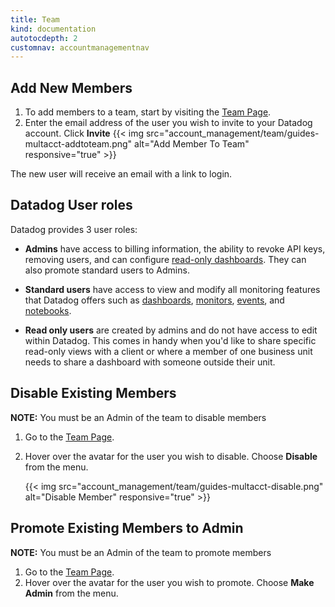 ```yaml
---
title: Team
kind: documentation
autotocdepth: 2
customnav: accountmanagementnav
---
```


## Add New Members

1. To add members to a team, start by visiting the [Team Page][1].
2. Enter the email address of the user you wish to invite to your Datadog account. Click **Invite**
  {{< img src="account_management/team/guides-multacct-addtoteam.png" alt="Add Member To Team" responsive="true" >}}

The new user will receive an email with a link to login.

## Datadog User roles

Datadog provides 3 user roles:

* **Admins** have access to billing information, the ability to revoke API keys, removing users, and can configure [read-only dashboards](/graphing/dashboards/). They can also promote standard users to Admins.

* **Standard users** have access to view and modify all monitoring features that Datadog offers such as [dashboards](/graphing/dashboards/), [monitors](/monitors/), [events](/graphing/event_stream), and [notebooks](/graphing/notebooks).

* **Read only users** are created by admins and do not have access to edit within Datadog. This comes in handy when you'd like to share specific read-only views with a client or where a member of one business unit needs to share a dashboard with someone outside their unit.

## Disable Existing Members

**NOTE:** You must be an Admin of the team to disable members

1. Go to the [Team Page][1].
2. Hover over the avatar for the user you wish to disable. Choose **Disable** from the menu.

    {{< img src="account_management/team/guides-multacct-disable.png" alt="Disable Member" responsive="true" >}}

## Promote Existing Members to Admin

**NOTE:** You must be an Admin of the team to promote members

1. Go to the [Team Page][1].
2. Hover over the avatar for the user you wish to promote. Choose **Make Admin** from the menu.

[1]: https://app.datadoghq.com/account/team
